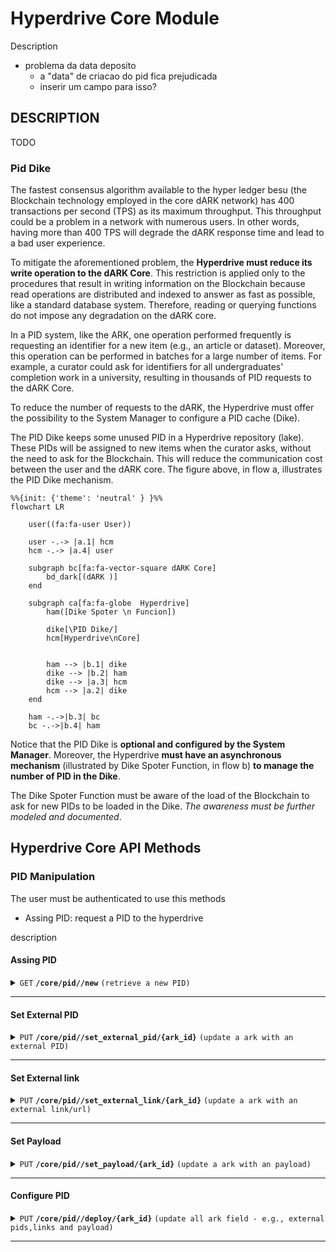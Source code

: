  # Hyperdrive Core Module

 Description 
 - problema da data deposito
	- a "data" de criacao do pid fica prejudicada
	- inserir um campo para isso?

## DESCRIPTION

TODO

### Pid Dike

The fastest consensus algorithm available to the hyper ledger besu (the Blockchain technology employed in the core dARK network)  has 400 transactions per second (TPS) as its maximum throughput. This throughput could be a problem in a network with numerous users. In other words, having more than 400 TPS will degrade the dARK response time and lead to a bad user experience. 

To mitigate the aforementioned problem, the **Hyperdrive must reduce its write operation to the dARK Core**. This restriction is applied only to the procedures that result in writing information on the Blockchain because read operations are distributed and indexed to answer as fast as possible, like a standard database system. Therefore, reading or querying functions do not impose any degradation on the dARK core.

In a PID system, like the ARK, one operation performed frequently is requesting an identifier for a new item (e.g., an article or dataset). Moreover, this operation can be performed in batches for a large number of items. For example, a curator could ask for identifiers for all undergraduates' completion work in a university, resulting in thousands of PID requests to the dARK Core. 

To reduce the number of requests to the dARK, the Hyperdrive must offer the possibility to the System Manager to configure a PID cache (Dike). 

The PID Dike keeps some unused PID in a Hyperdrive repository (lake). These PIDs will be assigned to new items when the curator asks, without the need to ask for the Blockchain. This will reduce the communication cost between the user and the dARK core. The figure above, in flow a, illustrates the PID Dike mechanism. 

```mermaid
%%{init: {'theme': 'neutral' } }%%
flowchart LR

    user((fa:fa-user User))
    
    user -.-> |a.1| hcm
    hcm -.-> |a.4| user

    subgraph bc[fa:fa-vector-square dARK Core]
        bd_dark[(dARK )]
    end

    subgraph ca[fa:fa-globe  Hyperdrive]
        ham([Dike Spoter \n Funcion])

        dike[\PID Dike/]
        hcm[Hyperdrive\nCore]
        
        
        ham --> |b.1| dike
        dike --> |b.2| ham
        dike --> |a.3| hcm
        hcm --> |a.2| dike
    end

    ham -.->|b.3| bc
    bc -.->|b.4| ham
```

Notice that the PID Dike is **optional and configured by the System Manager**. Moreover, the Hyperdrive **must have an asynchronous mechanism** (illustrated by Dike Spoter Function, in flow b) **to manage the number of PID in the Dike**.

The Dike Spoter Function must be aware of the load of the Blockchain to ask for new PIDs to be loaded in the Dike. _The awareness must be further modeled and documented_. 

## Hyperdrive Core API Methods


### PID Manipulation

The user must be authenticated to use this methods

- Assing PID: request a PID to the hyperdrive

description


#### Assing PID
<details>
 <summary><code>GET</code> <code><b>/core/pid//new</b></code> <code>(retrieve a new PID)</code></summary>

##### Parameters

> | name      |  type     | data type               | description                                                           |
> |----|---|---|---|
> | api_auth_key     |  required | str   | the api auth key  |

##### Responses

> | http code     | content-type                      | response                                                            |
> |----|---|---|
> | `200`         | `text/plain;charset=UTF-8`        | `{"pid":"8008/fk3abd1344"}`                                |
> | `400`         | `application/json`                | `{"code":"400","message":"Bad Request"}` |
> | `405`         | `text/html;charset=utf-8`         | None |

##### Example cURL

> ```javascript
>  curl -X GET -H "Content-Type: application/json" http://localhost:8889/core/pid/new
> ```

</details>

------------------------------------------------------------------------------------------

#### Set External PID
<details>
 <summary><code>PUT</code> <code><b>/core/pid//set_external_pid/{ark_id}</b></code> <code>(update a ark with an external PID)</code></summary>

##### Parameters

> | name      |  type     | data type               | description                                                           |
> |----|---|---|---|
> | api_auth_key     |  required | str   | the api auth key  |
> | ark_id       |  required | str   | the ark pid to be updated  |
> | external_pids |  required | str (json)   | the external pid  |
>
> The json of the external_pids should contain a list with all pids that will be added to the PID. For example:
>
>``` json 
> { external_pids : ["10.101.3.88.786"] }
> ```
> or
> ``` json 
> { external_pids : ["10.101.3.88.786","10.101.3.88.787","10.101.3.88.788"] }
> ```

##### Responses

> | http code     | content-type | response |
> |----|---|---|
> | `200`         | `text/plain;charset=UTF-8`        | `{"code":"200", "tx":["0xff67912abd"] }` or `{"code":"200", [ "tx":["0xff67912abd","0xff67912aba"] }`|
> | `400`         | `application/json`                | `{"code":"400","message":"Bad Request"}` |

##### Example cURL

> ```javascript
>  curl -X PUT -H "Content-Type: application/json" --data @put.json http://localhost:8889/core/pid//set_external_pid/'8008/fk3abc123'/
> ```

</details>

------------------------------------------------------------------------------------------

#### Set External link
<details>
 <summary><code>PUT</code> <code><b>/core/pid//set_external_link/{ark_id}</b></code> <code>(update a ark with an external link/url)</code></summary>

##### Parameters

> | name      |  type     | data type               | description                                                           |
> |----|---|---|---|
> | api_auth_key     |  required | str   | the api auth key  |
> | ark_id       |  required | str   | the ark pid to be updated  |
> | external_links |  required | str (json)   | the external links  |
>
> The json of the external_links should contain a list with all urls that will be added to the PID. Fro example:
>
>``` json 
> { external_links : ["www.google.com"] }
> ```
> or
> ``` json 
> { external_links : ["10.101.3.88.786","10.101.3.88.787","10.101.3.88.788"] }
> ```

##### Responses

> | http code     | content-type | response |
> |----|---|---|
> | `200`         | `text/plain;charset=UTF-8`        | `{"code":"200", "tx":["0xff67912abd"] }` or `{"code":"200", [ "tx":["0xff67912abd","0xff67912aba"] }`|
> | `400`         | `application/json`                | `{"code":"400","message":"Bad Request"}` |

##### Example cURL

> ```javascript
>  curl -X PUT -H "Content-Type: application/json" --data @put.json http://localhost:8889/core/pid//set_external_pid/'8008/fk3abc123'/
> ```

</details>

------------------------------------------------------------------------------------------

#### Set Payload
<details>
 <summary><code>PUT</code> <code><b>/core/pid//set_payload/{ark_id}</b></code> <code>(update a ark with an payload)</code></summary>

##### Parameters

> | name      |  type     | data type               | description                                                           |
> |----|---|---|---|
> | api_auth_key     |  required | str   | the api auth key  |
> | ark_id       |  required | str   | the ark pid to be updated  |
> | payload |  required | str  | payload  |
>
> **The payload format will be defined**

##### Responses

> | http code     | content-type | response |
> |----|---|---|
> | `200`         | `text/plain;charset=UTF-8`        | `{"code":"200", "tx":["0xff67912abd"] }` |
> | `400`         | `application/json`                | `{"code":"400","message":"Bad Request"}` |


##### Example cURL

> ```javascript
>  curl -X PUT -H "Content-Type: application/json" --data @put.json http://localhost:8889/core/pid//set_payload/'8008/fk3abc123'/
> ```

</details>

------------------------------------------------------------------------------------------

#### Configure PID
<details>
 <summary><code>PUT</code> <code><b>/core/pid//deploy/{ark_id}</b></code> <code>(update all ark field - e.g., external pids,links and payload)</code></summary>

##### Parameters

> | name      |  type     | data type               | description                                                           |
> |----|---|---|---|
> | api_auth_key     |  required | str   | the api auth key  |
> | ark_id       |  required | str   | the ark pid to be updated  |
> | external_pids |  optional | str (json)   | the external pids  |
> | external_links |  optional | str (json)   | the external links  |
> | payload |  required | str  | payload  |
>
> **The payload format will be defined**

##### Responses

> | http code     | content-type | response |
> |----|---|---|
> | `200`         | `text/plain;charset=UTF-8`        | `response_json` |
> | `400`         | `application/json`                | `{"code":"400","message":"Bad Request"}` |
>
> the response json
> ```json
> {"code":"200", 
>	"tx_urls": [],
>	"tx_links": [],
>	"tx_payload": ["0xff67912abd"]
>}
> ```
> notice that __tx_urls__ and __tx_urls__ can be empty or contains a list of transactions

##### Example cURL

> ```javascript
>  curl -X PUT -H "Content-Type: application/json" --data @put.json http://localhost:8889/core/pid//set_payload/'8008/fk3abc123'/
> ```

</details>

------------------------------------------------------------------------------------------

<!-- ## s -->
